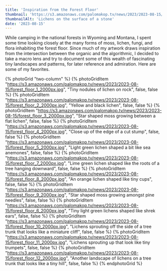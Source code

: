 ```yaml
---
title: 'Inspiration from the Forest Floor'
thumbnail: 'https://s3.amazonaws.com/palomakop.tv/news/2023/2023-08-15/lichens.jpg'
thumbnailAlt: 'Lichens on the surface of a stone'
date: '2023-08-15'
---
```


While camping in the national forests in Wyoming and Montana, I spent some time looking closely at the many forms of moss, lichen, fungi, and flora inhabiting the forest floor. Since much of my artwork draws inspiration from the intersection between the organic and the algorithmic, I decided to take a macro lens and try to document some of this wealth of fascinating tiny landscapes and patterns, for later reference and admiration. Here are some of my favorites.

{% photoGrid "two-column" %}
{% photoGridItem "https://s3.amazonaws.com/palomakop.tv/news/2023/2023-08-15/forest_floor_1_2000px.jpg", "Tiny nodules of lichen on rock", false, false %}
{% photoGridItem "https://s3.amazonaws.com/palomakop.tv/news/2023/2023-08-15/forest_floor_2_2000px.jpg", "Yellow and black lichen", false, false %}
{% photoGridItem "https://s3.amazonaws.com/palomakop.tv/news/2023/2023-08-15/forest_floor_3_2000px.jpg", "Star shaped moss growing between a flat lichen", false, false %}
{% photoGridItem "https://s3.amazonaws.com/palomakop.tv/news/2023/2023-08-15/forest_floor_4_2000px.jpg", "Close up of the edge of a cut stump", false, false %}
{% photoGridItem "https://s3.amazonaws.com/palomakop.tv/news/2023/2023-08-15/forest_floor_5_2000px.jpg", "Light green lichen shaped a bit like sea anemones", false, false %}
{% photoGridItem "https://s3.amazonaws.com/palomakop.tv/news/2023/2023-08-15/forest_floor_7_2000px.jpg", "Lime green lichen shaped like the roots of a tree hanging downward", false, false %}
{% photoGridItem "https://s3.amazonaws.com/palomakop.tv/news/2023/2023-08-15/forest_floor_8_2000px.jpg", "An orange lichen shaped like tiny cups", false, false %}
{% photoGridItem "https://s3.amazonaws.com/palomakop.tv/news/2023/2023-08-15/forest_floor_9_2000px.jpg", "Star shaped moss growing amongst pine needles", false, false %}
{% photoGridItem "https://s3.amazonaws.com/palomakop.tv/news/2023/2023-08-15/forest_floor_6_2000px.jpg", "Tiny light green lichens shaped like shrek ears", false, false %}
{% photoGridItem "https://s3.amazonaws.com/palomakop.tv/news/2023/2023-08-15/forest_floor_10_2000px.jpg", "Lichens sprouting off the side of a tree trunk that looks like a miniature cliff", false, false %}
{% photoGridItem "https://s3.amazonaws.com/palomakop.tv/news/2023/2023-08-15/forest_floor_11_2000px.jpg", "Lichens sprouting up that look like tiny trumpets", false, false %}
{% photoGridItem "https://s3.amazonaws.com/palomakop.tv/news/2023/2023-08-15/forest_floor_12_2000px.jpg", "Another landscape of lichens on a tree trunk that looks like a tiny hill", false, false %}
{% endphotoGrid %}
